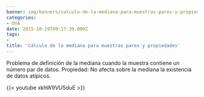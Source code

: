 ```yaml
---
banner: img/banners/calculo-de-la-mediana-para-muestras-pares-y-propiedades.jpg
categories:
- UVA
date: 2015-10-19T09:17:39.000Z
tags:
- 
title: 'Cálculo de la mediana para muestras pares y propiedades'
---
```


Problema de definición de la mediana cuando la muestra contiene un número par de datos. Propiedad: No afecta sobre la mediana la existencia de datos atípicos.

{{< youtube xkhW9VU5duE >}}
